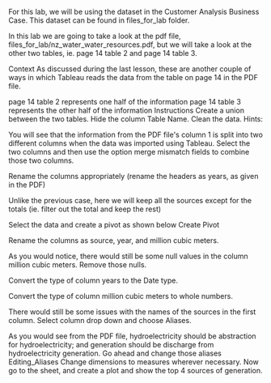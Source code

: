 For this lab, we will be using the dataset in the Customer Analysis Business Case. This dataset can be found in files_for_lab folder.

In this lab we are going to take a look at the pdf file, files_for_lab/nz_water_water_resources.pdf, but we will take a look at the other two tables, ie. page 14 table 2 and page 14 table 3.

Context
As discussed during the last lesson, these are another couple of ways in which Tableau reads the data from the table on page 14 in the PDF file.

page 14 table 2 represents one half of the information
page 14 table 3 represents the other half of the information
Instructions
Create a union between the two tables.
Hide the column Table Name.
Clean the data.
Hints:

You will see that the information from the PDF file's column 1 is split into two different columns when the data was imported using Tableau. Select the two columns and then use the option merge mismatch fields to combine those two columns.

Rename the columns appropriately (rename the headers as years, as given in the PDF)

Unlike the previous case, here we will keep all the sources except for the totals (ie. filter out the total and keep the rest)

Select the data and create a pivot as shown below Create Pivot

Rename the columns as source, year, and million cubic meters.

As you would notice, there would still be some null values in the column million cubic meters. Remove those nulls.

Convert the type of column years to the Date type.

Convert the type of column million cubic meters to whole numbers.

There would still be some issues with the names of the sources in the first column. Select column drop down and choose Aliases.

As you would see from the PDF file, hydroelectricity should be abstraction for hydroelectricity; and generation should be discharge from hydroelectricity generation.
Go ahead and change those aliases Editing_Aliases
Change dimensions to measures wherever necessary.
Now go to the sheet, and create a plot and show the top 4 sources of generation. 